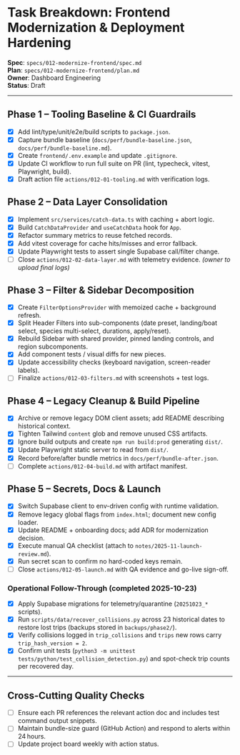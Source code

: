 # Task Breakdown: Frontend Modernization & Deployment Hardening

**Spec**: `specs/012-modernize-frontend/spec.md`  
**Plan**: `specs/012-modernize-frontend/plan.md`  
**Owner**: Dashboard Engineering  
**Status**: Draft

---

## Phase 1 – Tooling Baseline & CI Guardrails
- [x] Add lint/type/unit/e2e/build scripts to `package.json`.
- [x] Capture bundle baseline (`docs/perf/bundle-baseline.json`, `docs/perf/bundle-baseline.md`).
- [x] Create `frontend/.env.example` and update `.gitignore`.
- [x] Update CI workflow to run full suite on PR (lint, typecheck, vitest, Playwright, build).
- [x] Draft action file `actions/012-01-tooling.md` with verification logs.

## Phase 2 – Data Layer Consolidation
- [x] Implement `src/services/catch-data.ts` with caching + abort logic.
- [x] Build `CatchDataProvider` and `useCatchData` hook for `App`.
- [x] Refactor summary metrics to reuse fetched records.
- [x] Add vitest coverage for cache hits/misses and error fallback.
- [x] Update Playwright tests to assert single Supabase call/filter change.
- [ ] Close `actions/012-02-data-layer.md` with telemetry evidence. *(owner to upload final logs)*

## Phase 3 – Filter & Sidebar Decomposition
- [x] Create `FilterOptionsProvider` with memoized cache + background refresh.
- [x] Split Header Filters into sub-components (date preset, landing/boat select, species multi-select, durations, apply/reset).
- [x] Rebuild Sidebar with shared provider, pinned landing controls, and region subcomponents.
- [x] Add component tests / visual diffs for new pieces.
- [x] Update accessibility checks (keyboard navigation, screen-reader labels).
- [ ] Finalize `actions/012-03-filters.md` with screenshots + test logs.

## Phase 4 – Legacy Cleanup & Build Pipeline
- [x] Archive or remove legacy DOM client assets; add README describing historical context.
- [x] Tighten Tailwind `content` glob and remove unused CSS artifacts.
- [x] Ignore build outputs and create `npm run build:prod` generating `dist/`.
- [x] Update Playwright static server to read from `dist/`.
- [x] Record before/after bundle metrics in `docs/perf/bundle-after.json`.
- [ ] Complete `actions/012-04-build.md` with artifact manifest.

## Phase 5 – Secrets, Docs & Launch
- [x] Switch Supabase client to env-driven config with runtime validation.
- [x] Remove legacy global flags from `index.html`; document new config loader.
- [x] Update README + onboarding docs; add ADR for modernization decision.
- [x] Execute manual QA checklist (attach to `notes/2025-11-launch-review.md`).
- [x] Run secret scan to confirm no hard-coded keys remain.
- [ ] Close `actions/012-05-launch.md` with QA evidence and go-live sign-off.

### Operational Follow-Through (completed 2025-10-23)
- [x] Apply Supabase migrations for telemetry/quarantine (`20251023_*` scripts).
- [x] Run `scripts/data/recover_collisions.py` across 23 historical dates to restore lost trips (backups stored in `backups/phase2/`).
- [x] Verify collisions logged in `trip_collisions` and `trips` new rows carry `trip_hash_version = 2`.
- [x] Confirm unit tests (`python3 -m unittest tests/python/test_collision_detection.py`) and spot-check trip counts per recovered day.

---

## Cross-Cutting Quality Checks
- [ ] Ensure each PR references the relevant action doc and includes test command output snippets.
- [ ] Maintain bundle-size guard (GitHub Action) and respond to alerts within 24 hours.
- [ ] Update project board weekly with action status.
